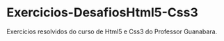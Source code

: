# Exercicios-DesafiosHtml5-Css3
 Exercicios resolvidos do curso de Html5 e Css3 do Professor Guanabara.
